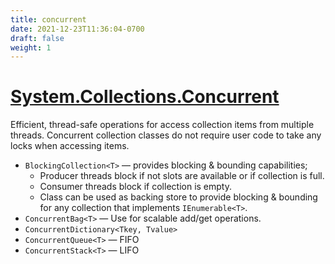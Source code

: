 ```yaml
---
title: concurrent
date: 2021-12-23T11:36:04-0700
draft: false
weight: 1
---
```

# [System.Collections.Concurrent](https://docs.microsoft.com/en-us/_net/api/system.collections.concurrent?view=net-6.0)
Efficient, thread-safe operations for access collection items from multiple threads.
Concurrent collection classes do not require user code to take any locks when accessing items.

- `BlockingCollection<T>` — provides blocking & bounding capabilities;
  - Producer threads block if not slots are available or if collection is full.
  - Consumer threads block if collection is empty.
  - Class can be used as backing store to provide blocking & bounding for any collection that implements `IEnumerable<T>`.
- `ConcurrentBag<T>` — Use for scalable add/get operations.
- `ConcurrentDictionary<Tkey, Tvalue>`
- `ConcurrentQueue<T>` — FIFO
- `ConcurrentStack<T>` — LIFO
